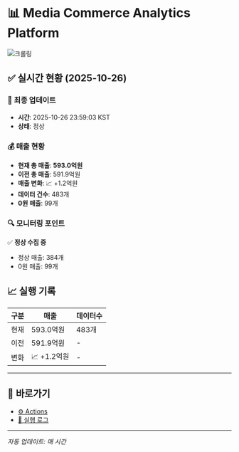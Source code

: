 # 📊 Media Commerce Analytics Platform

![크롤링](https://img.shields.io/badge/크롤링-정상-green)

## ✅ 실시간 현황 (2025-10-26)

### 📍 최종 업데이트
- **시간**: 2025-10-26 23:59:03 KST
- **상태**: 정상

### 💰 매출 현황
- **현재 총 매출**: **593.0억원**
- **이전 총 매출**: 591.9억원
- **매출 변화**: 📈 +1.2억원
- **데이터 건수**: 483개
- **0원 매출**: 99개

### 🔍 모니터링 포인트

✅ **정상 수집 중**
- 정상 매출: 384개
- 0원 매출: 99개


## 📈 실행 기록

| 구분 | 매출 | 데이터수 |
|------|------|----------|
| 현재 | 593.0억원 | 483개 |
| 이전 | 591.9억원 | - |
| 변화 | 📈 +1.2억원 | - |

---

## 🔗 바로가기

- [⚙️ Actions](../../actions)
- [📝 실행 로그](../../actions/workflows/daily_scraping.yml)

---

*자동 업데이트: 매 시간*
